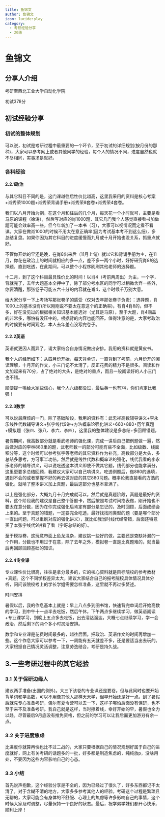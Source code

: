 ```yaml
---
title: 鱼锦文
author: 鱼锦文
icon: lucide:play
category:
  - 考研经验分享
  - 20级
---
```


# 鱼锦文

## 分享人介绍

考研至西北工业大学自动化学院

初试378分

## 初试经验分享

### 初试的整体规划

可以说，初试是考研过程中最重要的一个环节，至于初试的详细规划(按月份的那种)，大家可以参考网上或者其他同学的经验，每个人的情况不同，进度自然也就不尽相同，实事求是就好。 

### 各科经验

#### 2.2.1政治

与其它科目不同的是，这门课越往后性价比越高，这里我采用的资料是核心考案+肖秀荣1000题+肖秀荣背诵手册+肖秀荣8套卷+肖秀荣4套卷。

我们以八月开始为例，在这个月和往后的几个月，每天花一个小时就可，主要是看马原的课程（徐涛），然后写对应的肖1000题，其它几门我个人感觉直接看书加做题可能会效率高一些，但今年新加了一本书（习），大家可以视情况而定看不看课。大家在做肖1000的时候不用太在意正确率(因为考试基本考不到这么细)，多总结复盘。如果你因为其它科目的进度缓慢而九月或十月开始也没关系，抓重点就好。

不管你开始的早还是晚，在肖8出来后（11月上旬）就以它和背诵手册为主，在11月，你花在政治上的时间就相应的多一点，差不多一两个小时，好好研究肖8的选择题，直到吃透，在此期间，可以整个小程序刷刷其他老师的选择题。

十二月，到了这个科目最具性价比的时间！以肖4（考前两周出）为主，一个字，背就完了，去年大题基本全押中了，除了部分考水区的同学可以稍微舍弃一些外，你要清醒，那张卷子可能五六十分的内容就在肖4，这个时候千万别大意。

给大家分享一下上考场写那张卷子的感受（仅对去年那张卷子负责）：选择题，肖1000上的基本没有(所以刚刚说不要太在意这个的正确率)，有肖4肖8的，但不多，好在没见过的根据相关知识基本能选对（尤其是马原），至于大题，肖4涵盖的非常多，哪怕有没压中的，根据背的内容也能回答。值得注意的是，大家考政治的时候要有时间观念，本人去年差点没写完卷子。

#### 2.2.2英语

英语就更因人而异了，请大家结合自身情况做出安排。我用的资料就是黄皮书。

我个人的经历如下：从四月份开始，每天背单词，一直背到了考前，六月份开的阅读理解，十月开的作文，小三门记不太清了，反正花费的精力不是很多。阅读和作文加起来有70分，占了绝对的大头，是绝对的重点，而且一般阅读好的人小三门也不错。

顺便提一嘴给大家些信心，我个人六级都没过，最后英一也有74，你们肯定比我强！

#### 2.2.3数学

可以说最麻烦的一门，除了基础阶段，我用的资料有：武忠祥高数辅导讲义+李永乐线性代数辅导讲义+张宇线代9讲+方浩概率论强化讲义+660+880+历年真题+模拟题（张四、张八、李六、李四），这里我的整体建议是多总结+多回顾错题。

暑假期间，我高数部分就是看武老师的强化课，完成一讲后自己把例题做一遍，然后做对应的李林880里的题，武老师数一的部分可能有些不全面，比如级数、线面积分等，这个时候可以参考张宇等老师的其它资料作为补充，高数部分是大头，多总结多思考，方可事半功倍。然后就是线性代数和概率论的强化，线代我看的李永乐老师的辅导讲义，可以说吃透这本讲义即使不做其它题，线代部分也能拿满分，这里更要多总结回顾，我建议大家可以自己啃讲义，吃透例题后，做880的选填，遇到不会的或者掌握不好的再去做对应的其它880习题。概率论我直接看的方浩的强化，就啃了整本讲义加上真题，最后这部分也基本拿满了。

以上是强化部分，大概九月十月完成就可以，然后就是真题阶段，真题是最好的资料，这个阶段我的建议是自己整个答题卡，然后按照考试时间掐表做，刚开始也不要太在意分数，因为在你完成强化后肯定有部分是忘记的，及时回顾，后面成绩会上来的。至于真题的错题，一定要完全吃透，最好找找同类型的题（要是哪个部分一直出问题，可以重刷对应的强化讲义），就比如我当时线代经常错，后面还特意买了本张宇线代9讲看了看（宇哥总结的好）。

至于模拟卷，这玩意市面上鱼龙混杂，建议挑一些好的做，主要还是查缺补漏的一个作用，分数也不用过于在意，除了去年之外，模拟卷一直是比真题难的，就当最后再回顾回顾基础的知识。

#### 2.2.4专业课

专业课性价比很高，往往是拿分最多的，它的核心资料就是目标院校的参考教材+真题。这个不同学校差异太大，建议大家结合自己的报考院校具体情况具体分析，问问该院校考上的学长学姐需要怎样准备，这里就不再过多赘述。

时间安排

暑假以后，我的作息基本上就是：早上八点多到图书馆，快速背完单词后开始高数的学习，到中午十一点半去吃饭，然后午休，下午两点多继续学习，做英语阅读+专业课学习，到晚上五点多去吃饭，出去溜达溜达，大概七点继续学习，学一会政治，然后剩下的两个多小时灵活安排。

数学和专业课是花费时间最多的，越往后面，把政治、英语作文的时间再增加一些。这个作息大家可以参考一下，一周能有五天就差不多，还是要适当出去玩的。大家根据自己情况灵活调整，注意劳逸结合，考研是持久战。

## 3.一些考研过程中的其它经验

### 3.1 关于保研边缘人

建议两手准备(出国的例外)。大三下该卷的专业课还是要卷，但与此同时也要开始背单词和学高数，可以不用像其他人那样天天学，但早开始还是好一点。到了暑假后就先专心准备考研，偶尔有夏令营可以去一下，这样子哪怕后面没有保研，也不至于来不及准备考研。我自己就是这样，当时擦着线，幸好开始的早，暑假也全力以赴，尽管最后9月底没有推免资格，但之前的学习可以让我后面更加游刃有余一点。

### 3.2 关于进度焦虑

比进度你就算再快也比不过二战的，大家只要根据自己的情况规划好属于自己的进度就好，网上有关考研的话题多的一批，好多都是制造焦虑的，纯纯放p，没啥用处，不要因为这些内容影响自己的心态。

### 3.3 小结

首先说声抱歉，这个经验分享是不全的，因为已经过了很久了，好多东西都记不太清了，对于含糊不清的地方，大家多多参考其他人的经验。考研这个过程是繁琐且无聊的，大家可能会有身体的不舒服、心理上的焦虑等许多影响自己的事情，这个时候大家及时调整，尽量保持一个良好的状态。最后，祝学弟学妹们都开心快乐、顺利上岸！

 

 
